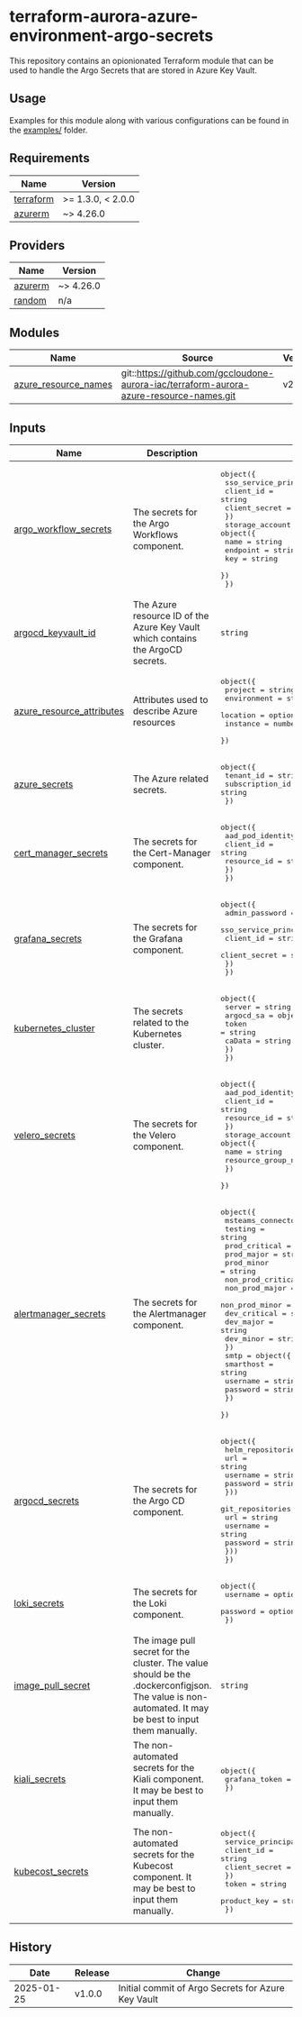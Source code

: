 # terraform-aurora-azure-environment-argo-secrets

This repository contains an opionionated Terraform module that can be used to handle the Argo Secrets that are stored in Azure Key Vault.

## Usage

Examples for this module along with various configurations can be found in the [examples/](examples/) folder.

<!-- BEGIN_TF_DOCS -->
## Requirements

| Name | Version |
|------|---------|
| <a name="requirement_terraform"></a> [terraform](#requirement\_terraform) | >= 1.3.0, < 2.0.0 |
| <a name="requirement_azurerm"></a> [azurerm](#requirement\_azurerm) | ~> 4.26.0 |

## Providers

| Name | Version |
|------|---------|
| <a name="provider_azurerm"></a> [azurerm](#provider\_azurerm) | ~> 4.26.0 |
| <a name="provider_random"></a> [random](#provider\_random) | n/a |

## Modules

| Name | Source | Version |
|------|--------|---------|
| <a name="module_azure_resource_names"></a> [azure\_resource\_names](#module\_azure\_resource\_names) | git::https://github.com/gccloudone-aurora-iac/terraform-aurora-azure-resource-names.git | v2.0.0 |

## Inputs

| Name | Description | Type | Default | Required |
|------|-------------|------|---------|:--------:|
| <a name="input_argo_workflow_secrets"></a> [argo\_workflow\_secrets](#input\_argo\_workflow\_secrets) | The secrets for the Argo Workflows component. | <pre>object({<br>    sso_service_principal = object({<br>      client_id     = string<br>      client_secret = string<br>    })<br>    storage_account = object({<br>      name     = string<br>      endpoint = string<br>      key      = string<br>    })<br>  })</pre> | n/a | yes |
| <a name="input_argocd_keyvault_id"></a> [argocd\_keyvault\_id](#input\_argocd\_keyvault\_id) | The Azure resource ID of the Azure Key Vault which contains the ArgoCD secrets. | `string` | n/a | yes |
| <a name="input_azure_resource_attributes"></a> [azure\_resource\_attributes](#input\_azure\_resource\_attributes) | Attributes used to describe Azure resources | <pre>object({<br>    project     = string<br>    environment = string<br>    location    = optional(string, "Canada Central")<br>    instance    = number<br>  })</pre> | n/a | yes |
| <a name="input_azure_secrets"></a> [azure\_secrets](#input\_azure\_secrets) | The Azure related secrets. | <pre>object({<br>    tenant_id       = string<br>    subscription_id = string<br>  })</pre> | n/a | yes |
| <a name="input_cert_manager_secrets"></a> [cert\_manager\_secrets](#input\_cert\_manager\_secrets) | The secrets for the Cert-Manager component. | <pre>object({<br>    aad_pod_identity = object({<br>      client_id   = string<br>      resource_id = string<br>    })<br>  })</pre> | n/a | yes |
| <a name="input_grafana_secrets"></a> [grafana\_secrets](#input\_grafana\_secrets) | The secrets for the Grafana component. | <pre>object({<br>    admin_password = optional(string)<br>    sso_service_principal = object({<br>      client_id     = string<br>      client_secret = string<br>    })<br>  })</pre> | n/a | yes |
| <a name="input_kubernetes_cluster"></a> [kubernetes\_cluster](#input\_kubernetes\_cluster) | The secrets related to the Kubernetes cluster. | <pre>object({<br>    server = string<br>    argocd_sa = object({<br>      token  = string<br>      caData = string<br>    })<br>  })</pre> | n/a | yes |
| <a name="input_velero_secrets"></a> [velero\_secrets](#input\_velero\_secrets) | The secrets for the Velero component. | <pre>object({<br>    aad_pod_identity = object({<br>      client_id   = string<br>      resource_id = string<br>    })<br>    storage_account = object({<br>      name                = string<br>      resource_group_name = string<br>    })<br>  })</pre> | n/a | yes |
| <a name="input_alertmanager_secrets"></a> [alertmanager\_secrets](#input\_alertmanager\_secrets) | The secrets for the Alertmanager component. | <pre>object({<br>    msteams_connector = object({<br>      testing           = string<br>      prod_critical     = string<br>      prod_major        = string<br>      prod_minor        = string<br>      non_prod_critical = string<br>      non_prod_major    = string<br>      non_prod_minor    = string<br>      dev_critical      = string<br>      dev_major         = string<br>      dev_minor         = string<br>    })<br>    smtp = object({<br>      smarthost = string<br>      username  = string<br>      password  = string<br>    })<br>  })</pre> | `null` | no |
| <a name="input_argocd_secrets"></a> [argocd\_secrets](#input\_argocd\_secrets) | The secrets for the Argo CD component. | <pre>object({<br>    helm_repositories = map(object({<br>      url      = string<br>      username = string<br>      password = string<br>    }))<br>    git_repositories = map(object({<br>      url      = string<br>      username = string<br>      password = string<br>    }))<br>  })</pre> | <pre>{<br>  "git_repositories": {},<br>  "helm_repositories": {}<br>}</pre> | no |
| <a name="input_loki_secrets"></a> [loki\_secrets](#input\_loki\_secrets) | The secrets for the Loki component. | <pre>object({<br>    username = optional(string, "loki-ingest")<br>    password = optional(string)<br>  })</pre> | <pre>{<br>  "password": null,<br>  "username": "loki-ingest"<br>}</pre> | no |
| <a name="input_image_pull_secret"></a> [image\_pull\_secret](#input\_image\_pull\_secret) | The image pull secret for the cluster. The value should be the .dockerconfigjson. The value is non-automated. It may be best to input them manually. | `string` | `null` | no |
| <a name="input_kiali_secrets"></a> [kiali\_secrets](#input\_kiali\_secrets) | The non-automated secrets for the Kiali component. It may be best to input them manually. | <pre>object({<br>    grafana_token = string<br>  })</pre> | `null` | no |
| <a name="input_kubecost_secrets"></a> [kubecost\_secrets](#input\_kubecost\_secrets) | The non-automated secrets for the Kubecost component. It may be best to input them manually. | <pre>object({<br>    service_principal = object({<br>      client_id     = string<br>      client_secret = string<br>    })<br>    token       = string<br>    product_key = string<br>  })</pre> | `null` | no |


<!-- END_TF_DOCS -->

## History

| Date       | Release | Change                                                                                                           |
| ---------- | ------- | ---------------------------------------------------------------------------------------------------------------- |
| 2025-01-25 | v1.0.0  | Initial commit of Argo Secrets for Azure Key Vault                                                               |
